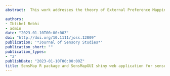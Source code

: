 ```yaml
---
abstract:  This work addresses the theory of External Preference Mapping technique (EPM) that reliably gives a mapping of human perceptions' ratings considered as subjective data onto objective descriptions generally obtained from measurable analytic data. An R package named SensMap is made available to facilitate the adoption of the EPM technique in different research fields and to propose, in addition to classical features, advanced strategies for map visualization and its stability enhancement. The novelty of SensMap is to provide options in sensory space dimension reduction methods as well as options in consumers' likings prediction models based on sensory descriptors. The fitting quality of these models can be evaluated using several information criteria. Moreover, SensMap provides a methodology to quantify and assess the stability of preference maps from different employed strategies using a computational algorithm that consists in calculations of distances between maps based on resampling approach. A small part in this paper was devoted to evaluate the efficiency of the implemented stability approach by a simulation study and by application to real data from food science field. To make easier the conduction of the multiple types of analysis without requiring high programming knowledge, a very intuitive Graphical User Interface named SensMapGUI is implemented on the SensMap package. It is an R-developed shiny web-tool that produces results and graphics quickly and efficiently. The tool is made available at the following address [](https://cran.r-project.org/web/packages/SensMap/index.html) and is dedicated for all sensory practitioners and can be widely used by researchers who need subjective to objective data mapping.

authors:
- Ibtihel Rebhi
- admin
date: "2023-01-10T00:00:00Z"
doi: "http://doi.org/10.1111/joss.12809"
publication: '*Journal of Sensory Studies*'
publication_short: ""
publication_types:
- "2"
publishDate: "2023-01-10T00:00:00Z"
title: SensMap R package and SensMapGUI shiny web application for sensory and consumer data mapping, Variations on external preference mapping and stability assessment
---
```



